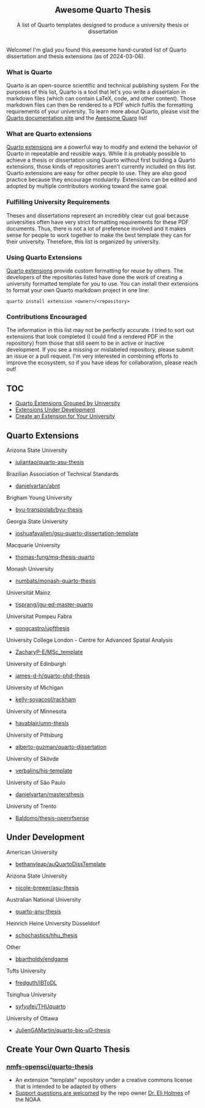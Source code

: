 <h2 align='center'>Awesome Quarto Thesis</h2>

<p align='center'>
A list of Quarto templates designed to produce a university thesis or dissertation
<br><br>

Welcome! I'm glad you found this awesome hand-curated list of Quarto dissertation and thesis extensions (as of 2024-03-06). 

### What is Quarto
Quarto is an open-source scientific and technical publishing system. For the purposes of this list, Quarto is a tool that let's you write a dissertaion in markdown files (which can contain LaTeX, code, and other content). Those markdown files can then be rendered to a PDF which fulfils the formatting requirements of your university. To learn more about Quarto, please visit the [Quarto documentation site](https://quarto.org/) and the [Awesome Quaro](https://github.com/mcanouil/awesome-quarto) list!

### What are Quarto extensions
[Quarto extensions](https://quarto.org/docs/extensions/) are a powerful way to modify and extend the behavior of Quarto in repeatable and reusible ways. While it is probably possible to achieve a thesis or dissertation using Quarto without first building a Quarto extensions, those kinds of repositories aren't currently included on this list. Quarto extensions are easy for other people to use. They are also good practice because they encourage modularity. Extensions can be edited and adopted by multiple contributors working toward the same goal. 

### Fulfilling University Requirements
Theses and dissertations represent an incredibly clear cut goal because universities often have very strict formatting requirements for these PDF documents. Thus, there is not a lot of preference involved and it makes sense for people to work together to make the best template they can for their university. Therefore, this list is organized by university. 

### Using Quarto Extensions
[Quarto extensions](https://quarto.org/docs/extensions/creating.html) provide custom formatting for reuse by others. The developers of the repositories listed have done the work of creating a university formatted template for you to use. You can install their extensions to format your own Quarto markdown project in one line:

```
quarto install extension <owner>/<repository>
```

### Contributions Encouraged
The information in this list may not be perfectly accurate. I tried to sort out extensions that look completed (I could find a rendered PDF in the repository) from those that still seem to be in active or inactive development. If you see a missing or mislabeled repository, please submit an issue or a pull request. I'm very interested in combining efforts to improve the ecosystem, so if you have ideas for collaboration, please reach out!

## TOC

- [Quarto Extensions Grouped by University](#quarto-extensions)
- [Extensions Under Development](#under-development)
- [Create an Extension for Your University](#create-your-own-quarto-thesis)


## Quarto Extensions

Arizona State University
- [juliantao/quarto-asu-thesis](https://github.com/juliantao/quarto-asu-thesis)

Brazilian Association of Technical Standards
- [danielvartan/abnt](https://github.com/danielvartan/abnt)

Brigham Young University
- [byu-transpolab/byu-thesis](https://github.com/byu-transpolab/byu-thesis)

Georgia State University
- [joshuafayallen/gsu-quarto-dissertation-template](https://github.com/joshuafayallen/gsu-quarto-dissertation-template)

Macquarie University
- [thomas-fung/mq-thesis-quarto](https://github.com/thomas-fung/mq-thesis-quarto)

Monash University
- [numbats/monash-quarto-thesis](https://github.com/numbats/monash-quarto-thesis)

Universität Mainz
- [tisprang/jgu-ed-master-quarto](https://github.com/tisprang/jgu-ed-master-quarto)

Universitat Pompeu Fabra 
- [gongcastro/upfthesis](https://github.com/gongcastro/upfthesis)

University College London - Centre for Advanced Spatial Analysis
- [ZacharyP-E/MSc_template](https://github.com/ZacharyP-E/MSc_template)

University of Edinburgh
- [james-d-h/quarto-phd-thesis](https://github.com/james-d-h/quarto-phd-thesis)

University of Michigan
- [kelly-sovacool/rackham](https://github.com/kelly-sovacool/rackham)

University of Minnesota 
- [havablair/umn-thesis](https://github.com/havablair/umn-thesis)

University of Pittsburg
- [alberto-guzman/quarto-dissertation](https://github.com/alberto-guzman/quarto-dissertation)

University of Skövde
- [verbalins/his-template](https://github.com/verbalins/his-template)

University of São Paulo
- [danielvartan/mastersthesis](https://github.com/danielvartan/mastersthesis)

University of Trento
- [Baldomo/thesis-openrfsense](https://github.com/Baldomo/thesis-openrfsense)


## Under Development

American University
- [bethanyleap/auQuartoDissTemplate](https://github.com/bethanyleap/auQuartoDissTemplate)

Arizona State University
- [nicole-brewer/asu-thesis](https://github.com/nicole-brewer/asu-thesis)

Australian National University
- [quarto-anu-thesis](https://github.com/anuopensci/quarto-anu-thesis)

Heinrich Heine University Düsseldorf
- [schochastics/hhu_thesis](https://github.com/schochastics/hhu_thesis)

Other
- [bbartholdy/endgame](https://github.com/bbartholdy/endgame)

Tufts University
- [fredguth/IBToDL](https://github.com/fredguth/IBToDL)

Tsinghua University
- [syfyufei/THUquarto](https://github.com/syfyufei/THUquarto)

University of Ottawa
- [JulienGAMartin/quarto-bio-uO-thesis](https://github.com/JulienGAMartin/quarto-bio-uO-thesis)

## Create Your Own Quarto Thesis 

### [nmfs-opensci/quarto-thesis](https://github.com/nmfs-opensci/quarto-thesis)
- An extension "template" repository under a creative commons license that is intended to be adapted by others
- [Support questions are welcomed](https://github.com/nmfs-opensci/quarto-thesis/discussions) by the repo owner [Dr. Eli Holmes](https://eeholmes.github.io/) of the NOAA

